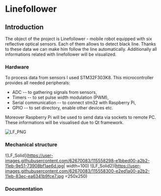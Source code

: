 # Linefollower

## Introduction
The object of the project is Linefollower - mobile robot equipped with six reflective optical sensors. Each of them allows to detect black line. Thanks to these data we can make him follow the line automatically. Additionally all informations related with linefollower will be visualized. 

### Hardware
To process data from sensors I used STM32F303K8. This microcontroller provides all needed peripherals:
* ADC -- to gathering signals from sensors,
* Timers -- to set pulse width modulation (PWM),
* Serial communication -- to connect stm32 with Raspberry Pi,
* GPIO -- to set directory, enable other devices etc.

Moreover Raspberry Pi will be used to send data via sockets to remote PC. These informations will be visualised due to Qt framework.

![LF_PNG](https://user-images.githubusercontent.com/62670083/115558073-a3bec900-a2b2-11eb-996d-28144064d336.PNG)

### Mechanical structure

![LF_Solid](https://user-images.githubusercontent.com/62670083/115558298-e1bbed00-a2b2-11eb-9e51-73908bf1ae6d.jpg| width=100)
![LF_Solid2](https://user-images.githubusercontent.com/62670083/115558300-e2ed1a00-a2b2-11eb-83ec-ea6341b9fce7.jpg =250x250)


### Documentation
